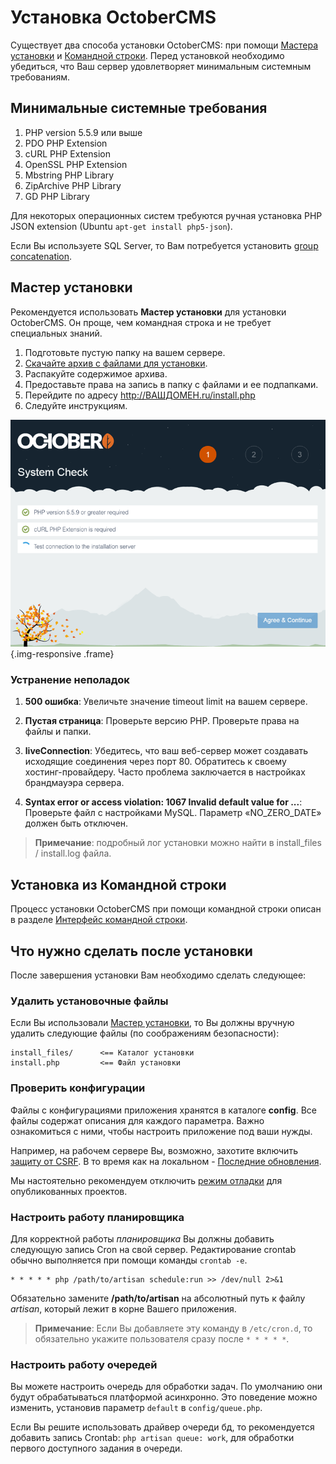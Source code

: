 # Установка OctoberCMS

Существует два способа установки OctoberCMS: при помощи [Мастера установки](#wizard-installation) и [Командной строки](./console-commands#console-install). Перед установкой необходимо убедиться, что Ваш сервер удовлетворяет минимальным системным требованиям.

<a name="system-requirements" class="anchor"></a>
## Минимальные системные требования

1. PHP version 5.5.9 или выше
1. PDO PHP Extension
1. cURL PHP Extension
1. OpenSSL PHP Extension
1. Mbstring PHP Library
1. ZipArchive PHP Library
1. GD PHP Library

Для некоторых операционных систем требуются ручная установка PHP JSON extension (Ubuntu `apt-get install php5-json`).

Если Вы используете SQL Server, то Вам потребуется установить [group concatenation](https://groupconcat.codeplex.com/).

<a name="wizard-installation" class="anchor"></a>
## Мастер установки

Рекомендуется использовать **Мастер установки** для установки OctoberCMS. Он проще, чем командная строка и не требует специальных знаний.

1. Подготовьте пустую папку на вашем сервере.
2. [Скачайте архив с файлами для установки](https://github.com/octobercms/install/archive/master.zip).
3. Распакуйте содержимое архива.
4. Предоставьте права на запись в папку с файлами и ее подпапками.
5. Перейдите по адресу http://ВАШДОМЕН.ru/install.php
6. Следуйте инструкциям.

![image](https://github.com/octobercms/docs/blob/master/images/wizard-installer.png?raw=true) {.img-responsive .frame}

<a name="troubleshoot-installation" class="anchor"></a>
### Устранение неполадок

1. **500 ошибка**: Увеличьте значение timeout limit на вашем сервере.

1. **Пустая страница**: Проверьте версию PHP. Проверьте права на файлы и папки.

1. **liveConnection**: Убедитесь, что ваш веб-сервер может создавать исходящие соединения через порт 80. Обратитесь к своему хостинг-провайдеру. Часто проблема заключается в настройках брандмауэра сервера.

1. **Syntax error or access violation: 1067 Invalid default value for ...**: Проверьте файл с настройками MySQL. Параметр «NO_ZERO_DATE» должен быть отключен.

> **Примечание**: подробный лог установки можно найти в install_files / install.log файла.

<a name="command-line-installation" class="anchor"></a>
## Установка из Командной строки

Процесс установки OctoberCMS при помощи командной строки описан в разделе [Интерфейс командной строки](./console-commands#console-install).

<a name="post-install-steps" class="anchor"></a>
## Что нужно сделать после установки

После завершения установки Вам необходимо сделать следующее:

<a name="delete-install-files" class="anchor"></a>
### Удалить установочные файлы

Если Вы использовали [Мастер установки](#wizard-installation), то Вы должны вручную удалить следующие файлы (по соображениям безопасности):

    install_files/      <== Каталог установки
    install.php         <== Файл установки

<a name="config-review" class="anchor"></a>
### Проверить конфигурации

Файлы с конфигурациями приложения хранятся в каталоге **config**. Все файлы содержат описания для каждого параметра. Важно ознакомиться с ними, чтобы настроить приложение под ваши нужды.

Например, на рабочем сервере Вы, возможно, захотите включить [защиту от  CSRF](./setup-configuration#csrf-protection). В то время как на локальном - [Последние обновления](./setup-configuration#edge-updates).

Мы настоятельно рекомендуем отключить [режим отладки](./setup/configuration#debug-mode) для опубликованных проектов.

<a name="crontab-setup" class="anchor"></a>
### Настроить работу планировщика

Для корректной работы *планировщика* Вы должны добавить следующую запись Cron на свой сервер. Редактирование crontab обычно выполняется при помощи команды `crontab -e`.

    * * * * * php /path/to/artisan schedule:run >> /dev/null 2>&1

Обязательно замените **/path/to/artisan** на абсолютный путь к файлу *artisan*, который лежит в корне Вашего приложения.

> **Примечание**: Если Вы добавляете эту команду в `/etc/cron.d`, то обязательно укажите пользователя сразу после `* * * * *`.

<a name="queue-setup" class="anchor"></a>
### Настроить работу очередей

Вы можете настроить очередь для обработки задач. По умолчанию они будут обрабатываться платформой асинхронно. Это поведение можно изменить, установив параметр `default` в `config/queue.php`.

Если Вы решите использовать драйвер очереди бд, то рекомендуется добавить запись Crontab: `php artisan queue: work`, для обработки первого доступного задания в очереди.

